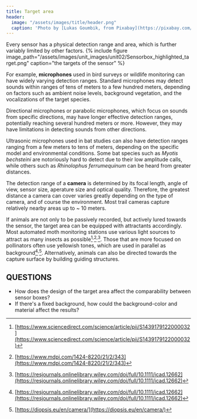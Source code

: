 ```yaml
---
title: Target area
header:
  image: "/assets/images/title/header.png"
  caption: 'Photo by [Lukas Goumbik, from Pixabay](https://pixabay.com/de/users/goumbik-3752482/?utm_source=link-attribution&utm_medium=referral&utm_campaign=image&utm_content=2055522){:target="_blank"}'
---
```


Every sensor has a physical detection range and area, which is further variably limited by other factors. 
{% include figure image_path="/assets/images/unit_images/unit02/Sensorbox_highlighted_target.png" caption="the targets of the sensor" %}

For example, **microphones** used in bird surveys or wildlife monitoring can have widely varying detection ranges. Standard microphones may detect sounds within ranges of tens of meters to a few hundred meters, depending on factors such as ambient noise levels, background vegetation, and the vocalizations of the target species.

Directional microphones or parabolic microphones, which focus on sounds from specific directions, may have longer effective detection ranges, potentially reaching several hundred meters or more. However, they may have limitations in detecting sounds from other directions.

Ultrasonic microphones used in bat studies can also have detection ranges ranging from a few meters to tens of meters, depending on the specific model and environmental conditions. Some bat species such as *Myotis bechsteini* are notoriously hard to detect due to their low amplitude calls, while others such as *Rhinolophus ferrumequinum* can be heard from greater distances.

The detection range of a **camera** is determined by its focal length, angle of view, sensor size, aperature size and optical quality.  Therefore, the greatest distance a camera can cover varies greatly depending on the type of camera, and of course the environment. Most trail cameras capture relatively nearby areas up to ~ 10 meters.

If animals are not only to be passively recorded, but actively lured towards the sensor, the target area can be equipped with attractants accordingly. Most automated moth monitoring stations use various light sources to attract as many insects as possible[^1]<sup>,</sup>[^2]<sup>,</sup>[^3]. Those that are more focused on pollinators often use yellowish tones, which are used in parallel as background[^3]<sup>,</sup>[^4]. Alternatively, animals can also be directed towards the capture surface by building guiding structures.



## QUESTIONS ##
* How does the design of the target area affect the comparability between sensor boxes?  
* If there's a fixed background, how could the background-color and material affect the results?

[^1]:[https://www.sciencedirect.com/science/article/pii/S1439179122000032](https://www.sciencedirect.com/science/article/pii/S1439179122000032)
[^2]:[https://www.mdpi.com/1424-8220/21/2/343](https://www.mdpi.com/1424-8220/21/2/343)
[^3]:[https://resjournals.onlinelibrary.wiley.com/doi/full/10.1111/icad.12662](https://resjournals.onlinelibrary.wiley.com/doi/full/10.1111/icad.12662)
[^4]:[https://diopsis.eu/en/camera/](https://diopsis.eu/en/camera/)
[^5]:[https://maxsitt.github.io/insect-detect-docs/](https://maxsitt.github.io/insect-detect-docs/)